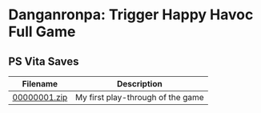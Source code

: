 # Danganronpa: Trigger Happy Havoc Full Game

## PS Vita Saves

| Filename | Description |
|----------|-------------|
| [00000001.zip](00000001.zip) | My first play-through of the game  |

